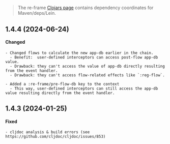 
<!-- leave this H1 here. It stops mkdocs putting in a Title at the top.
     It needs to be at the top of the file otherwise it breaks the
     table of contents on the right hand side. -->
#

> The re-frame [Clojars page](https://clojars.org/re-frame/) contains dependency coordinates for Maven/deps/Lein.

## 1.4.4 (2024-06-24)

#### Changed

    - Changed flows to calculate the new app-db earlier in the chain.
      - Benefit:  user-defined interceptors can access post-flow app-db value.
      - Drawback: they can't access the value of app-db directly resulting from the event handler.
      - Drawback: they can't access flow-related effects like `:reg-flow`.

    - Added a :re-frame/pre-flow-db key to the context
      - This way, user-defined interceptors can still access the app-db value resulting directly from the event handler.

## 1.4.3 (2024-01-25)

#### Fixed

    - cljdoc analysis & build errors (see https://github.com/cljdoc/cljdoc/issues/853)
